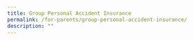 ```yaml
---
title: Group Personal Accident Insurance
permalink: /for-parents/group-personal-accident-insurance/
description: ""
---
```

